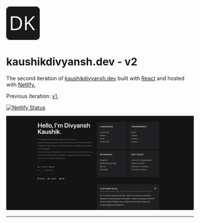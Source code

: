![Logo](src/images/logo.png)
# kaushikdivyansh.dev - v2
  The second iteration of <a href="https://kaushikdivyansh.dev" target="_blank">kaushikdivyansh.dev</a> built with <a href="https://reactjs.org" target="_blank">React</a> and hosted with <a href="https://www.netlify.com/" target="_blank">Netlify.</a>

  Previous iteration:
  <a href="https://github.com/kaushikdivyansh/Personal-Website-v1" target="_blank">v1</a>,

  [![Netlify Status](https://api.netlify.com/api/v1/badges/614eee5d-9318-46f4-9d56-c96aba3f62b0/deploy-status)](https://app.netlify.com/sites/dk-personal-website-v2/deploys)

![Demo](src/images/demo.png)

<hr />

